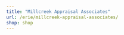 ```yaml
---
title: "Millcreek Appraisal Associates"
url: /erie/millcreek-appraisal-associates/
shop: shop
---
```

